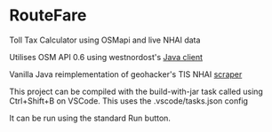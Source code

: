 # RouteFare

Toll Tax Calculator using OSMapi and live NHAI data

Utilises OSM API 0.6 using westnordost's [Java client](https://github.com/westnordost/osmapi)

Vanilla Java reimplementation of geohacker's TIS NHAI [scraper](https://github.com/geohacker/toll-plazas-india)

This project can be compiled with the build-with-jar task called using Ctrl+Shift+B on VSCode. This uses the .vscode/tasks.json config

It can be run using the standard Run button.
